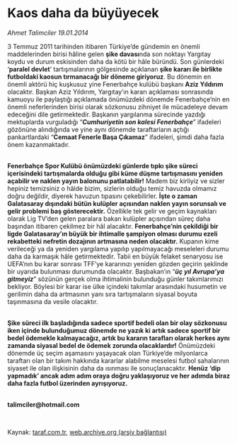 # Kaos daha da büyüyecek

*Ahmet Talimciler 19.01.2014*

<div class="yazi"><p>3 Temmuz 2011 tarihinden itibaren Türkiye’de gündemin en önemli maddelerinden birisi hâline gelen <b>şike davası</b>nda son noktayı Yargıtay koydu ve durum eskisinden daha da kötü bir hâle büründü. Son günlerdeki ‘<b>paralel devlet</b>’ tartışmalarının gölgesinde açıklanan <b>şike kararı ile birlikte futboldaki kaosun tırmanacağı bir döneme giriyoruz</b>. Bu dönemin en önemli aktörü hiç kuşkusuz yine Fenerbahçe kulübü başkanı <b>Aziz Yıldırım</b> olacaktır. Başkan Aziz Yıldırım, Yargıtay’ın kararı açıklaması sonrasında kamuoyu ile paylaştığı açıklamada önümüzdeki dönemde Fenerbahçe’nin en önemli neferlerinden birisi olarak sözkonusu zihniyet ile mücadeleye devam edeceğini dile getirmektedir. Başkanın yargılanma sürecinde yazdığı mektuplarda vurguladığı “<b><i>Cumhuriyetin son kalesi Fenerbahçe</i></b>” ifadeleri gözönüne alındığında ve yine aynı dönemde taraftarların açtığı pankartlardaki “<b>Cemaat Fenerle Başa Çıkamaz</b>” ifadeleri, şimdi daha fazla önem kazanmaktadır. </p>
<p><b><br/>Fenerbahçe Spor Kulübü önümüzdeki günlerde tıpkı şike süreci içerisindeki tartışmalarda olduğu gibi küme düşme tartışmasını yeniden açabilir ve naklen yayın balonunu patlatabilir!</b> Madem biz kirliyiz ve sizler hepiniz temizsiniz o hâlde bizim, sizlerin olduğu temiz havuzda olmamız doğru değildir, diyerek havuzun tıpasını çekebilirler. <b>İşte o zaman Galatasaray dışındaki bütün kulüpler açısından naklen yayın sorunsalı ve gelir problemi baş gösterecektir.</b> Özellikle tek gelir ve geçim kaynakları olarak Lig TV’den gelen paralara bakan kulüpler açısından süreç daha başından itibaren çekilmez bir hâl alacaktır. <b>Fenerbahçe’nin çekildiği bir ligde Galatasaray’ın büyük bir ihtimalle şampiyon olması durumu ezeli rekabetteki nefretin dozajının artmasına neden olacaktır.</b> Kupanın kime verileceği ya da yeniden yargılama yapılıp yapılmayacağı meseleleri durumu daha da karmaşık hâle getirmektedir. Tabii en büyük felaket senaryosu ise UEFA’nın bu karar sonrası TFF’ye kararınızı yeniden gözden geçirin şeklinde bir uyarıda bulunması durumunda olacaktır. Başbakan’ın “<b><i>üç yıl Avrupa’ya gitmeyiz</i></b>” sözünün gerçek olma ihtimalinin bulunduğu günler takımlarımızı bekliyor. Böylesi bir karar ise ülke içindeki takımlar arasındaki husumetin ve gerilimin daha da artmasının yanı sıra tartışmaların siyasal boyuta taşınmasına da vesile olacaktır.</p>
<p><b><br/>Şike süreci ilk başladığında sadece sportif bedeli olan bir olay sözkonusu iken içinde bulunduğumuz dönemde ne yazık ki artık sadece sportif bir bedel ödemekle kalmayacağız, artık bu kararın tarafları olarak herkes aynı zamanda siyasal bedel de ödemek zorunda olacaklardır!</b> Önümüzdeki dönemde üç seçim aşamasını yaşayacak olan Türkiye’de milyonlarca taraftarı olan bir takım hakkında kararlar alabilme meselesi futbol sahalarının siyaset ile olan ilişkisinin daha da ısınması ile sonuçlanacaktır. <b>Henüz ‘dip yapmadık’ ancak adım adım oraya doğru yaklaşıyoruz ve her adımda biraz daha fazla futbol üzerinden ayrışıyoruz</b><b>.</b><b><i></i></b></p><b>
<p><br/>talimciler@hotmail.com</p>
<p></p></b> 
</div>

Kaynak: [taraf.com.tr](http://www.taraf.com.tr:80/ahmet-talimciler/makale-kaos-daha-da-buyuyecek.htm), [web.archive.org (arşiv bağlantısı)](http://web.archive.org/web/20140122123854/http://www.taraf.com.tr:80/ahmet-talimciler/makale-kaos-daha-da-buyuyecek.htm)
